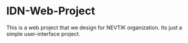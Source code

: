 # IDN-Web-Project
This is a web project that we design for NEVTIK organization. Its just a simple user-interface project.
